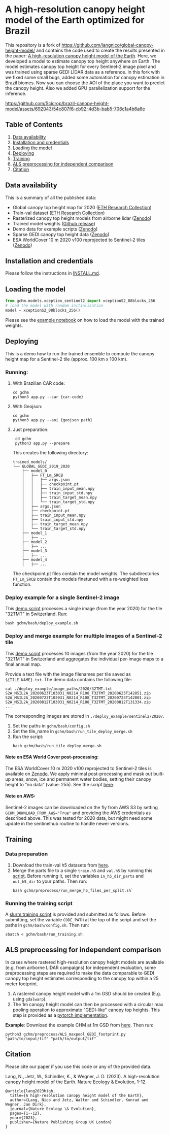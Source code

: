 # A high-resolution canopy height model of the Earth optimized for Brazil

This repository is a fork of https://github.com/langnico/global-canopy-height-model/ and contains the code used to create the results presented in the paper: [A high-resolution canopy height model of the Earth](https://arxiv.org/abs/2204.08322).
Here, we developed a model to estimate canopy top height anywhere on Earth. The model estimates canopy top height for every Sentinel-2 image pixel and was trained using sparse GEDI LIDAR data as a reference.
In this fork with we fixed some small bugs, added some automation for canopy estimation in Brazil biomes. Now you can choose the AOI of the place you want to predict the canopy height. Also we added GPU parallelization support for the inference.


https://github.com/Scicrop/brazil-canopy-height-model/assets/692043/54c807f6-cb92-4d3b-bab5-706c1a4b6a6e


## Table of Contents
1. [Data availability](https://github.com/langnico/global-canopy-height-model#data-availability)
2. [Installation and credentials](https://github.com/langnico/global-canopy-height-model#installation-and-credentials)
3. [Loading the model](https://github.com/langnico/global-canopy-height-model#loading-the-model)
4. [Deploying](https://github.com/langnico/global-canopy-height-model#deploying)
5. [Training](https://github.com/langnico/global-canopy-height-model#training)
6. [ALS preprocessing for independent comparison](https://github.com/langnico/global-canopy-height-model#als-preprocessing-for-independent-comparison)
7. [Citation](https://github.com/langnico/global-canopy-height-model#citation)

## Data availability
This is a summary of all the published data:

- Global canopy top height map for 2020 ([ETH Research Collection](https://doi.org/10.3929/ethz-b-000609802))
- Train-val dataset ([ETH Research Collection](https://doi.org/10.3929/ethz-b-000609845))
- Rasterized canopy top height models from airborne lidar ([Zenodo](https://doi.org/10.5281/zenodo.7885699))
- Trained model weights ([Github release](https://github.com/langnico/global-canopy-height-model/releases/download/v1.0-trained-model-weights/trained_models_GLOBAL_GEDI_2019_2020.zip))
- Demo data for example scripts ([Zenodo](https://doi.org/10.5281/zenodo.7885610))
- Sparse GEDI canopy top height data ([Zenodo](https://doi.org/10.5281/zenodo.7737946))
- ESA WorldCover 10 m 2020 v100 reprojected to Sentinel-2 tiles ([Zenodo](https://doi.org/10.5281/zenodo.7888150))

## Installation and credentials
Please follow the instructions in [INSTALL.md](INSTALL.md).

## Loading the model 

```python
from gchm.models.xception_sentinel2 import xceptionS2_08blocks_256
# load the model with random initialization
model = xceptionS2_08blocks_256()
```
Please see the [example notebook](gchm/notebooks/example_loading_pretrained_models.ipynb) on how to load the model with the trained weights. 

## Deploying

This is a demo how to run the trained ensemble to compute the canopy height map for a Sentinel-2 tile (approx. 100 km x 100 km).

### Running:
1. With Brazilian CAR code: 
    ```
    cd gchm
    python3 app.py --car {car-code}
    ```
2. With Geojson:
    ```
    cd gchm
    python3 app.py --aoi {geojson path}
    ```
3. Just preparation:
   ```
    cd gchm
    python3 app.py --prepare
    ```
    This creates the following directory:
    
    ```
    trained_models/
    └── GLOBAL_GEDI_2019_2020
        ├── model_0
        │   ├── FT_Lm_SRCB
        │   │   ├── args.json
        │   │   ├── checkpoint.pt
        │   │   ├── train_input_mean.npy
        │   │   ├── train_input_std.npy
        │   │   ├── train_target_mean.npy
        │   │   └── train_target_std.npy
        │   ├── args.json
        │   ├── checkpoint.pt
        │   ├── train_input_mean.npy
        │   ├── train_input_std.npy
        │   ├── train_target_mean.npy
        │   └── train_target_std.npy
        ├── model_1
        │   ├── ...
        ├── model_2
        │   ├── ...
        ├── model_3
        │   ├── ...
        ├── model_4
        │   ├── ...
    ```
   The checkpoint.pt files contain the model weights. The subdirectories `FT_Lm_SRCB` contain the models finetuned with a re-weighted loss function.
            
### Deploy example for a single Sentinel-2 image
This [demo script](gchm/bash/deploy_example.sh) processes a single image (from the year 2020) for the tile "32TMT" in Switzerland. Run: 
```
bash gchm/bash/deploy_example.sh
```

### Deploy and merge example for multiple images of a Sentinel-2 tile
This [demo script](gchm/bash/run_tile_deploy_merge.sh) processes 10 images (from the year 2020) for the tile "32TMT" in Switzerland and aggregates the individual per-image maps to a final annual map.

Provide a text file with the image filenames per tile saved as `${TILE_NAME}.txt`. The demo data contains the following file: 
```
cat ./deploy_example/image_paths/2020/32TMT.txt 
S2A_MSIL2A_20200623T103031_N0214_R108_T32TMT_20200623T142851.zip
S2A_MSIL2A_20200723T103031_N0214_R108_T32TMT_20200723T142801.zip
S2A_MSIL2A_20200812T103031_N0214_R108_T32TMT_20200812T131334.zip
...
```
The corresponding images are stored in `./deploy_example/sentinel2/2020/`.


1. Set the paths in `gchm/bash/config.sh`
2. Set the tile_name in `gchm/bash/run_tile_deploy_merge.sh`
3. Run the script:
    ```
    bash gchm/bash/run_tile_deploy_merge.sh
    ```

#### Note on ESA World Cover post-processing: 
The ESA WorldCover 10 m 2020 v100 reprojected to Sentinel-2 tiles is available on [Zenodo](https://doi.org/10.5281/zenodo.7888150). 
We apply minimal post-processing and mask out built-up areas, snow,
 ice and permanent water bodies, setting their canopy height to ”no data” (value: 255). See the script [here](gchm/postprocess/mask_with_ESAworldcover.py).

#### Note on AWS: 
Sentinel-2 images can be downloaded on the fly from AWS S3 by setting `GCHM_DOWNLOAD_FROM_AWS="True"` 
and providing the AWS credentials as described above. 
This was tested for 2020 data, but might need some update in the sentinelhub routine to handle newer versions.


## Training

### Data preparation
1. Download the train-val h5 datasets from [here](https://doi.org/10.3929/ethz-b-000609845).
2. Merge the parts file to a single `train.h5` and `val.h5` by running this [script](gchm/preprocess/run_merge_h5_files_per_split.sh). 
   Before running it, set the variables `in_h5_dir_parts` and `out_h5_dir` to your paths. Then run:
    ```
    bash gchm/preprocess/run_merge_h5_files_per_split.sh`
    ```

### Running the training script
A [slurm training script](gchm/bash/run_training.sh) is provided and submitted as follows.
Before submitting, set the variable `CODE_PATH` at the top of the script and set the paths in `gchm/bash/config.sh`. Then run:
```
sbatch < gchm/bash/run_training.sh
```

## ALS preprocessing for independent comparison

In cases where rastered high-resolution canopy height models are available (e.g. from airborne LIDAR campaigns) for independent evaluation, some preprocessing steps are required to 
make the data comparable to GEDI canopy top height estimates corresponding to the canopy top within a 25 meter footprint.

1. A rastered canopy height model with a 1m GSD should be created (E.g. using `gdalwarp`).
2. The 1m canopy height model can then be processed with a circular max pooling operation to approximate "GEDI-like" canopy top heights. This step is provided as a [pytorch implementation](gchm/preprocess/ALS_maxpool_GEDI_footprint.py).

**Example**:
Download the example CHM at 1m GSD from [here](https://zenodo.org/record/7885610/files/ALS_example_CTHM_GSD1m.tif). Then run: 
```
python3 gchm/preprocess/ALS_maxpool_GEDI_footprint.py "path/to/input/tif" "path/to/output/tif"
```

## Citation

Please cite our paper if you use this code or any of the provided data.

Lang, N., Jetz, W., Schindler, K., & Wegner, J. D. (2023). A high-resolution canopy height model of the Earth. Nature Ecology & Evolution, 1-12.
```
@article{lang2023high,
  title={A high-resolution canopy height model of the Earth},
  author={Lang, Nico and Jetz, Walter and Schindler, Konrad and Wegner, Jan Dirk},
  journal={Nature Ecology \& Evolution},
  pages={1--12},
  year={2023},
  publisher={Nature Publishing Group UK London}
}
```

